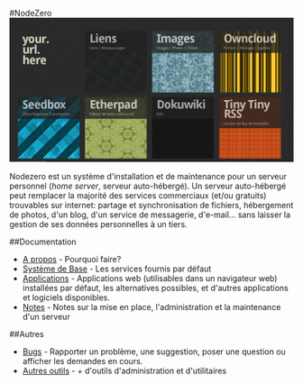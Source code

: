 #NodeZero
![](./images/nodezero-home.png)


Nodezero est un système d'installation et de maintenance pour un serveur personnel (_home server_, serveur auto-hébergé). Un serveur auto-hébergé peut remplacer la majorité des services commerciaux (et/ou gratuits) trouvables sur internet: partage et synchronisation de fichiers, hébergement de photos, d'un blog, d'un service de messagerie, d'e-mail... sans laisser la gestion de ses données personnelles à un tiers.


##Documentation
 * [A propos](About.md) - Pourquoi faire?
 * [Système de Base](BaseSystem.md) - Les services fournis par défaut
 * [Applications](Applications) - Applications web (utilisables dans un navigateur web) installées par défaut, les alternatives possibles, et d'autres applications et logiciels disponibles.
 * [Notes](Notes.md) - Notes sur la mise en place, l'administration et la maintenance d'un serveur


##Autres
 * [Bugs](https://github.com/nodiscc/nodezero/issues) - Rapporter un problème, une suggestion, poser une question ou afficher les demandes en cours.
 * [Autres outils](OtherTools.md) - + d'outils d'administration et d'utilitaires
